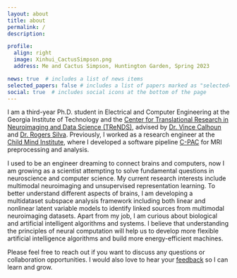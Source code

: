```yaml
---
layout: about
title: about
permalink: /
description:

profile:
  align: right
  image: Xinhui_CactusSimpson.png
  address: Me and Cactus Simpson, Huntington Garden, Spring 2023

news: true  # includes a list of news items
selected_papers: false # includes a list of papers marked as "selected={true}"
social: true  # includes social icons at the bottom of the page
---
```


I am a third-year Ph.D. student in Electrical and Computer Engineering at the Georgia Institute of Technology and the [Center for Translational Research in Neuroimaging and Data Science (TReNDS)](https://trendscenter.org/), advised by [Dr. Vince Calhoun](https://scholar.google.com/citations?user=WNOoGKIAAAAJ&hl=en) and [Dr. Rogers Silva](https://scholar.google.com/citations?user=cMtwwG8AAAAJ&hl=en). Previously, I worked as a research engineer at the [Child Mind Institute](https://childmind.org/), where I developed a software pipeline [C-PAC](https://fcp-indi.github.io/) for MRI preprocessing and analysis.

I used to be an engineer dreaming to connect brains and computers, now I am growing as a scientist attempting to solve fundamental questions in neuroscience and computer science. My current research interests include multimodal neuroimaging and unsupervised representation learning. To better understand different aspects of brains, I am developing a multidataset subspace analysis framework including both linear and nonlinear latent variable models to identify linked sources from multimodal neuroimaging datasets. Apart from my job, I am curious about biological and artificial intelligent algorithms and systems. I believe that understanding the principles of neural computation will help us to develop more flexible artificial intelligence algorithms and build more energy-efficient machines.

<!-- I feel fortunate to have genuine and inspiring collaborators and friends along the way, especially my partner [Yannan](https://yannan-chen.github.io/index.html), who always reminds me to "focus on understanding the principles".  -->
Please feel free to reach out if you want to discuss any questions or collaboration opportunities. I would also love to hear your [feedback](https://forms.gle/rbkPYpf9LxscFWhc7) so I can learn and grow.
